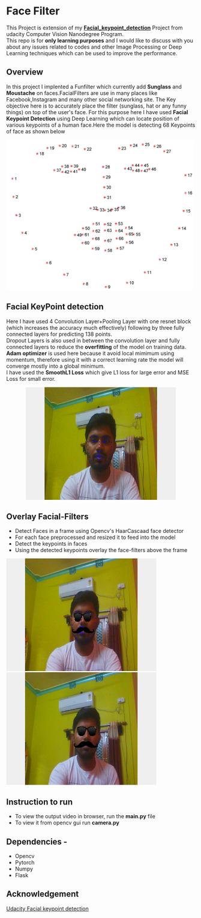 # Face Filter
This Project is extension of my [**Facial_keypoint_detection**](https://github.com/udacity/P1_Facial_Keypoints) Project from udacity Computer Vision Nanodegree Program.  
This repo is for **only learning purposes** and I would like to discuss with you about any issues related to codes and other Image Processing or Deep Learning techniques which can be used to improve the performance.

## Overview
  In this project I implented a Funfilter which currently add **Sunglass** and **Moustache** on faces.FacialFilters are use in many places like Facebook,Instagram and many other social networking site. The Key objective here is to accurately place the filter (sunglass, hat or any funny things) on top of the user's face. For this purpose here I have used **Facial Keypoint Detection** using Deep Learning which can locate position of various keypoints of a human face.Here the model is detecting 68 Keypoints of face as shown below

  <img src="./img/landmarks_numbered.jpg" alt="drawing" width="500" height="400"/>

## Facial KeyPoint detection
Here I have used 4 Convolution Layer+Pooling Layer with one resnet block (which increases the accuracy much effectively) following by three fully connected layers for predicting 138 points.  
Dropout Layers is also used in between the convolution layer and fully connected layers to reduce the **overfitting** of the model on training data.  
**Adam optimizer** is used here because it avoid local mimimum using momentum, therefore using it with a correct learning rate the model will converge mostly into a global minimum.  
I have used the **SmoothL1 Loss** which give L1 loss for large error and MSE Loss for small error.  

  <p style="text-align:center;"><img src="./img/s2.png" alt="image" title="real image" width="400" height="300"/></p>

  
## Overlay Facial-Filters
  * Detect Faces in a frame using Opencv's HaarCascaad face detector  
  * For each face preprocessed and resized it to feed into the model  
  * Detect the keypoints in faces  
  * Using the detected keypoints overlay the face-filters above the frame  
  
<img src="./img/s3.png" alt="image" width="400" height="300"/>
<img src="./img/s4.png" alt="image" width="400" height="300"/>

## Instruction to run
  * To view the output video in browser, run the **main.py** file
  * To view it from opencv gui run **camera.py**  
  
## Dependencies - 
  * Opencv
  * Pytorch
  * Numpy
  * Flask

## Acknowledgement
[Udacity Facial keypoint detection](https://github.com/udacity/P1_Facial_Keypoints)

